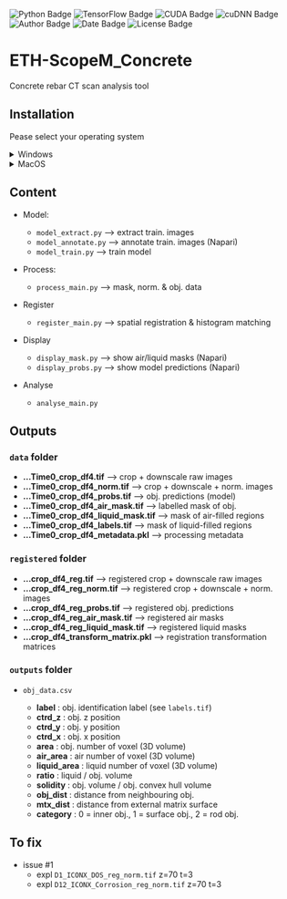 ![Python Badge](https://img.shields.io/badge/Python-3.10-rgb(69%2C132%2C182)?logo=python&logoColor=rgb(149%2C157%2C165)&labelColor=rgb(50%2C60%2C65))
![TensorFlow Badge](https://img.shields.io/badge/TensoFlow-2.10-rgb(255%2C115%2C0)?logo=TensorFlow&logoColor=rgb(149%2C157%2C165)&labelColor=rgb(50%2C60%2C65))
![CUDA Badge](https://img.shields.io/badge/CUDA-11.2-rgb(118%2C185%2C0)?logo=NVIDIA&logoColor=rgb(149%2C157%2C165)&labelColor=rgb(50%2C60%2C65))
![cuDNN Badge](https://img.shields.io/badge/cuDNN-8.1-rgb(118%2C185%2C0)?logo=NVIDIA&logoColor=rgb(149%2C157%2C165)&labelColor=rgb(50%2C60%2C65))    
![Author Badge](https://img.shields.io/badge/Author-Benoit%20Dehapiot-blue?labelColor=rgb(50%2C60%2C65)&color=rgb(149%2C157%2C165))
![Date Badge](https://img.shields.io/badge/Created-2023--11--06-blue?labelColor=rgb(50%2C60%2C65)&color=rgb(149%2C157%2C165))
![License Badge](https://img.shields.io/badge/Licence-GNU%20General%20Public%20License%20v3.0-blue?labelColor=rgb(50%2C60%2C65)&color=rgb(149%2C157%2C165))    

# ETH-ScopeM_Concrete  
Concrete rebar CT scan analysis tool  
## Installation

Pease select your operating system

<details> <summary>Windows</summary>  

### Step 1: Download this GitHub Repository 
- Click on the green `<> Code` button and download `ZIP` 
- Unzip the downloaded file to a desired location

### Step 2: Install Miniforge (Minimal Conda installer)
- Download and install [Miniforge](https://github.com/conda-forge/miniforge) for your operating system   
- Run the downloaded `.exe` file  
    - Select "Add Miniforge3 to PATH environment variable"  

### Step 3: Setup Conda 
- Open the newly installed Miniforge Prompt  
- Move to the downloaded GitHub repository
- Run one of the following command:  
```bash
# TensorFlow with GPU support
mamba env create -f environment-tf-gpu.yml
# TensorFlow with no GPU support 
mamba env create -f environment-tf-nogpu.yml
```  
- Activate Conda environment:
```bash
conda activate concrete
```
Your prompt should now start with `(concrete)` instead of `(base)`

</details> 

<details> <summary>MacOS</summary>  

### Step 1: Download this GitHub Repository 
- Click on the green `<> Code` button and download `ZIP` 
- Unzip the downloaded file to a desired location

### Step 2: Install Miniforge (Minimal Conda installer)
- Download and install [Miniforge](https://github.com/conda-forge/miniforge) for your operating system   
- Open your terminal
- Move to the directory containing the Miniforge installer
- Run one of the following command:  
```bash
# Intel-Series
bash Miniforge3-MacOSX-x86_64.sh
# M-Series
bash Miniforge3-MacOSX-arm64.sh
```   

### Step 3: Setup Conda 
- Re-open your terminal 
- Move to the downloaded GitHub repository
- Run one of the following command: 
```bash
# TensorFlow with GPU support
mamba env create -f environment-tf-gpu.yml
# TensorFlow with no GPU support 
mamba env create -f environment-tf-nogpu.yml
```  
- Activate Conda environment:  
```bash
conda activate concrete
```
Your prompt should now start with `(concrete)` instead of `(base)`

</details>  
  
## Content
- Model:  
    - `model_extract.py` --> extract train. images 
    - `model_annotate.py` --> annotate train. images (Napari)
    - `model_train.py` --> train model

- Process:  
    - `process_main.py` --> mask, norm. & obj. data 
    
- Register
    - `register_main.py` --> spatial registration & histogram matching 

- Display  
    - `display_mask.py` --> show air/liquid masks (Napari)
    - `display_probs.py` --> show model predictions (Napari)

- Analyse
    - `analyse_main.py`

## Outputs

### `data` folder

- **...Time0_crop_df4.tif** --> crop + downscale raw images  
- **...Time0_crop_df4_norm.tif** --> crop + downscale + norm. images  
- **...Time0_crop_df4_probs.tif** --> obj. predictions (model)  
- **...Time0_crop_df4_air_mask.tif** --> labelled mask of obj.  
- **...Time0_crop_df4_liquid_mask.tif** --> mask of air-filled regions  
- **...Time0_crop_df4_labels.tif** --> mask of liquid-filled regions  
- **...Time0_crop_df4_metadata.pkl** --> processing metadata  

### `registered` folder

- **...crop_df4_reg.tif** --> registered crop + downscale raw images
- **...crop_df4_reg_norm.tif** --> registered crop + downscale + norm. images
- **...crop_df4_reg_probs.tif** --> registered obj. predictions
- **...crop_df4_reg_air_mask.tif** --> registered air masks
- **...crop_df4_reg_liquid_mask.tif** --> registered liquid masks
- **...crop_df4_transform_matrix.pkl** --> registration transformation matrices


### `outputs` folder

- `obj_data.csv`  

    - **label** : obj. identification label (see `labels.tif`)
    - **ctrd_z** : obj. z position 
    - **ctrd_y** : obj. y position
    - **ctrd_x** : obj. x position
    - **area** : obj. number of voxel (3D volume)
    - **air_area** : air number of voxel (3D volume)
    - **liquid_area** : liquid number of voxel (3D volume)
    - **ratio** : liquid / obj. volume
    - **solidity** : obj. volume / obj. convex hull volume
    - **obj_dist** : distance from neighbouring obj.
    - **mtx_dist** : distance from external matrix surface
    - **category** : 0 = inner obj., 1 = surface obj., 2 = rod obj.

## To fix
- issue #1
    - expl `D1_ICONX_DOS_reg_norm.tif` z=70 t=3
    - expl `D12_ICONX_Corrosion_reg_norm.tif` z=70 t=3  
